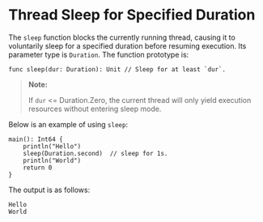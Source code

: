 # Thread Sleep for Specified Duration

The `sleep` function blocks the currently running thread, causing it to voluntarily sleep for a specified duration before resuming execution. Its parameter type is `Duration`. The function prototype is:

```cangjie
func sleep(dur: Duration): Unit // Sleep for at least `dur`.
```

> **Note:**
>
> If `dur` <= Duration.Zero, the current thread will only yield execution resources without entering sleep mode.

Below is an example of using `sleep`:

<!-- verify -->

```cangjie
main(): Int64 {
    println("Hello")
    sleep(Duration.second)  // sleep for 1s.
    println("World")
    return 0
}
```

The output is as follows:

```text
Hello
World
```